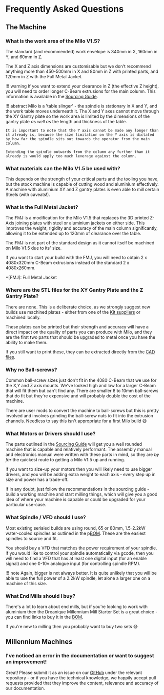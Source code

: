 # Frequently Asked Questions

## The Machine

### What is the work area of the Milo V1.5?

The standard (and recommended) work envelope is 340mm in X, 160mm in Y, and 60mm in Z.

The X and Z axis dimensions are customisable but we don't recommend anything more than 450-500mm in X and 80mm in Z with printed parts, and 120mm in Z with the Full Metal Jacket.

!!! warning
    If you want to extend your clearance in Z (the effective Z height), you will need to order longer C-Beam extrusions for the main column. This information is available in the [Sourcing Guide](./bom/sourcing_guide.md#frame).

!!! abstract
    Milo is a 'table slinger' - the spindle is stationary in X and Y, and the work table moves underneath it. The X and Y axes cannot move through the XY Gantry plate so the work area is limited by the dimensions of the gantry plate _as well as_ the length and thickness of the table.

    It is important to note that the Y axis cannot be made any longer than it already is, because the size limitation on the Y axis is dictated by how far the spindle sits out towards the operator from the main column.

    Extending the spindle outwards from the column any further than it already is would apply too much leverage against the column.


### What materials can the Milo V1.5 be used with?

This depends on the strength of your critical parts and the tooling you have, but the stock machine is capable of cutting wood and aluminium effectively. A machine with aluminium XY and Z gantry plates is even able to mill certain Steels (with caveats!).

### What is the Full Metal Jacket?

The FMJ is a modification for the Milo V1.5 that replaces the 3D printed Z-Axis joining plates with steel or aluminium jackets on either side. This improves the weight, rigidity and accuracy of the main column significantly, allowing it to be extended up to 120mm of clearance over the table.

The FMJ is not part of the standard design as it cannot itself be machined on Milo V1.5 due to its' size.

If you want to start your build with the FMJ, you will need to obtain 2 x 4080x320mm C-Beam extrusions instead of the standard 2 x 4080x260mm.

*[FMJ]: Full Metal Jacket

### Where are the STL files for the XY Gantry Plate and the Z Gantry Plate?

There are none. This is a deliberate choice, as we strongly suggest new builds use machined plates - either from one of the [Kit suppliers](./bom/sourcing_guide.md#kits) or machined locally.

These plates can be printed but their strength and accuracy will have a direct impact on the quality of parts you can produce with Milo, and they are the first two parts that should be upgraded to metal once you have the ability to make them.

If you still want to print these, they can be extracted directly from the [CAD files](https://github.com/MilleniumMills/Millenium-Milo-v1.5/tree/main/CAD/).


### Why no Ball-screws?

Common ball-screw sizes just don't fit in the 4080 C-Beam that we use for the X,Y and Z axis mounts. We've looked high and low for a larger C-Beam that will fit them but can't find any. There are smaller 8 to 10mm ball-screws that do fit but they're expensive and will probably double the cost of the machine.

There are user mods to convert the machine to ball-screws but this is pretty involved and involves grinding the ball-screw nuts to fit into the extrusion channels. Needless to say this isn't appropriate for a first Milo build :sweat_smile:

### What Motors or Drivers should I use?

The parts outlined in the [Sourcing Guide](./bom/sourcing_guide.md#electronics) will get you a well rounded machine that is capable and relatively performant. The assembly manual and electronics manual were written with these parts in mind, so they are _by far_ the quickest route to getting a Milo V1.5 up and running.

If you want to size-up your motors then you will likely need to use bigger drivers, and you will be adding extra weight to each axis - every step up in size and power has a trade-off.

If in any doubt, just follow the recommendations in the sourcing guide - build a working machine and start milling things, which will give you a good idea of where your machine is capable or could be upgraded for your particular use-case.

### What Spindle / VFD should I use?

Most existing serialed builds are using round, 65 or 80mm, 1.5-2.2kW water-cooled spindles as outlined in the p[BOM](./bom/sourcing_guide.md#electronics). These are the easiest spindles to source and fit.

You should buy a VFD that matches the power requirement of your spindle. If you would like to control your spindle automatically via gcode, then you will need to find a VFD that has at least one digital input (for an enable signal) and one 0-10v analogue input (for controlling spindle RPM).

!!! note
    Again, bigger is not always better. It is quite unlikely that you will be able to use the full power of a 2.2kW spindle, let alone a larger one on a machine of this size.

### What End Mills should I buy?

There's a lot to learn about end mills, but if you're looking to work with aluminium then the Dreanique Millennium Mill Starter Set is a great choice - you can find links to buy it in the [BOM](./bom/sourcing_guide.md#kits).

If you're new to milling then you probably want to buy two sets :sweat_smile:


## Millennium Machines

### I've noticed an error in the documentation or want to suggest an improvement!

Great! Please submit it as an issue on our [GitHub](https://github.com/MilleniumMills) under the relevant repository - or if you have the technical knowledge, we happily accept pull requests provided that they improve the content, relevance and accuracy of our documentation.